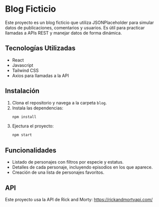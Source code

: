 # Blog Ficticio

Este proyecto es un blog ficticio que utiliza JSONPlaceholder para simular datos de publicaciones, comentarios y usuarios. Es útil para practicar llamadas a APIs REST y manejar datos de forma dinámica.

## Tecnologías Utilizadas
- React
- Javascript
- Tailwind CSS
- Axios para llamadas a la API

## Instalación
1. Clona el repositorio y navega a la carpeta `blog`.
2. Instala las dependencias:
   ```bash
   npm install
3. Ejectura el proyecto:
    ```bash
    npm start

## Funcionalidades
- Listado de personajes con filtros por especie y estatus.
- Detalles de cada personaje, incluyendo episodios en los que aparece.
- Creación de una lista de personajes favoritos.

## API
Este proyecto usa la API de Rick and Morty: https://rickandmortyapi.com/
